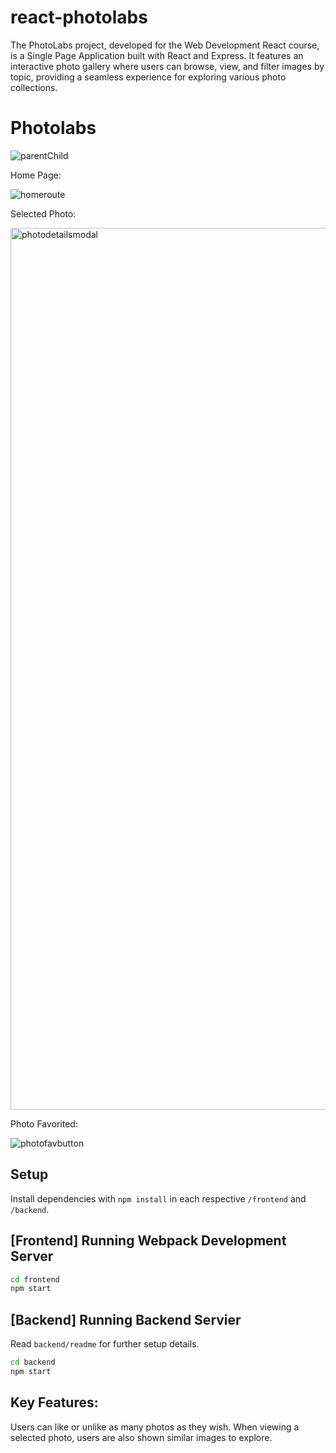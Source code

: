 # react-photolabs

The PhotoLabs project, developed for the Web Development React course, is a Single Page Application built with React and Express. It features an interactive photo gallery where users can browse, view, and filter images by topic, providing a seamless experience for exploring various photo collections.

# Photolabs




![parentChild](https://github.com/user-attachments/assets/5ded6a52-171a-43ba-a1f5-afdcc58ed3bf)




Home Page:

![homeroute](https://github.com/user-attachments/assets/8636d9ab-adad-4145-bd2e-ae34b00d024b)




Selected Photo:

<img width="1411" alt="photodetailsmodal" src="https://github.com/user-attachments/assets/c43a7b4a-ee28-4122-8c63-c17e8c978cc6">




Photo Favorited: 

![photofavbutton](https://github.com/user-attachments/assets/27dcb93f-028b-42fb-9b17-0ff086efae14)


## Setup

Install dependencies with `npm install` in each respective `/frontend` and `/backend`.

## [Frontend] Running Webpack Development Server

```sh
cd frontend
npm start
```

## [Backend] Running Backend Servier

Read `backend/readme` for further setup details.

```sh
cd backend
npm start
```

## Key Features:

Users can like or unlike as many photos as they wish.
When viewing a selected photo, users are also shown similar images to explore.